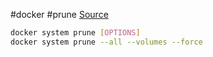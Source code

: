 #docker #prune
[Source](https://docs.docker.com/engine/reference/commandline/system_prune/)
```bash
docker system prune [OPTIONS]
docker system prune --all --volumes --force
```
